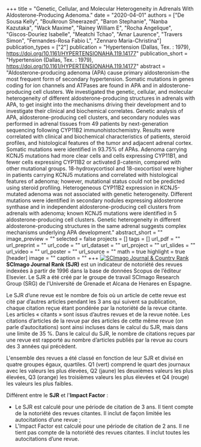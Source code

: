 +++
title = "Genetic, Cellular, and Molecular Heterogeneity in Adrenals With Aldosterone-Producing Adenoma."
date = "2020-04-01"
authors = ["De Sousa Kelly", "Boulkroun Sheerazed", "Baron Stephanie", "Nanba Kazutaka", "Wack Maxime", "Rainey William E", "Rocha Angelique", "Giscos-Douriez Isabelle", "Meatchi Tchao", "Amar Laurence", "Travers Simon", "Fernandes-Rosa Fabio L", "Zennaro Maria-Christina"]
publication_types = ["2"]
publication = "Hypertension (Dallas, Tex. : 1979), https://doi.org/10.1161/HYPERTENSIONAHA.119.14177"
publication_short = "Hypertension (Dallas, Tex. : 1979), https://doi.org/10.1161/HYPERTENSIONAHA.119.14177"
abstract = "Aldosterone-producing adenoma (APA) cause primary aldosteronism-the most frequent form of secondary hypertension. Somatic mutations in genes coding for ion channels and ATPases are found in APA and in aldosterone-producing cell clusters. We investigated the genetic, cellular, and molecular heterogeneity of different aldosterone-producing structures in adrenals with APA, to get insight into the mechanisms driving their development and to investigate their clinical and biochemical correlates. Genetic analysis of APA, aldosterone-producing cell clusters, and secondary nodules was performed in adrenal tissues from 49 patients by next-generation sequencing following CYP11B2 immunohistochemistry. Results were correlated with clinical and biochemical characteristics of patients, steroid profiles, and histological features of the tumor and adjacent adrenal cortex. Somatic mutations were identified in 93.75% of APAs. Adenoma carrying KCNJ5 mutations had more clear cells and cells expressing CYP11B1, and fewer cells expressing CYP11B2 or activated β-catenin, compared with other mutational groups. 18-hydroxycortisol and 18-oxocortisol were higher in patients carrying KCNJ5 mutations and correlated with histological features of adenoma; however, mutational status could not be predicted using steroid profiling. Heterogeneous CYP11B2 expression in KCNJ5-mutated adenoma was not associated with genetic heterogeneity. Different mutations were identified in secondary nodules expressing aldosterone synthase and in independent aldosterone-producing cell clusters from adrenals with adenoma; known KCNJ5 mutations were identified in 5 aldosterone-producing cell clusters. Genetic heterogeneity in different aldosterone-producing structures in the same adrenal suggests complex mechanisms underlying APA development."
abstract_short = ""
image_preview = ""
selected = false
projects = []
tags = []
url_pdf = ""
url_preprint = ""
url_code = ""
url_dataset = ""
url_project = ""
url_slides = ""
url_video = ""
url_poster = ""
url_source = ""
math = true
highlight = true
[header]
image = ""
caption = ""
+++
<a href="https://www.scimagojr.com/journalsearch.php?q=23741&amp;tip=sid&amp;exact=no" title="SCImago Journal &amp; Country Rank"><img border="0" src="https://www.scimagojr.com/journal_img.php?id=23741" alt="SCImago Journal &amp; Country Rank"  /></a>
**SCImago Journal Rank (SJR)** est un indicateur de notoriété des revues indexées à partir de 1996 dans la base de données Scopus de l’éditeur Elsevier. Le SJR a été créé par le groupe de travail SCImago Research Group (SRG) de l’Université de Grenade et Alcana de Henares en Espagne.  
  
Le SJR d’une revue est le nombre de fois où un article de cette revue est cité par d’autres articles pendant les 3 ans qui suivent sa publication, chaque citation reçue étant pondérée par la notoriété de la revue citante. Les articles « citants » sont issus d’autres revues et de la revue notée. Les citations d’articles de la revue par des articles de cette même revue (on parle d’autocitations) sont ainsi incluses dans le calcul du SJR, mais dans une limite de 35 %. Dans le calcul du SJR, le nombre de citations reçues par une revue est rapporté au nombre d’articles publiés par la revue au cours des 3 années qui précèdent.  
  
L'ensemble des revues a été classé en fonction de leur SJR et divisé en quatre groupes égaux, quartiles. Q1 (vert) comprend le quart des journaux avec les valeurs les plus élevées, Q2 (jaune) les deuxièmes valeurs les plus élevées, Q3 (orange) les troisièmes valeurs les plus élevées et Q4 (rouge) les valeurs les plus faibles.  
  
Différent entre le **SJR** et l'**Impact Factor** :  
- Le SJR est calculé pour une période de citation de 3 ans. Il tient compte de la notoriété des revues citantes. Il inclut de façon limitée les autocitations d’une revue ;  
- L'Impact Factor est calculé pour une période de citation de 2 ans. Il ne tient pas compte de la notoriété des revues citantes. Il inclut toutes les autocitations d’une revue.
